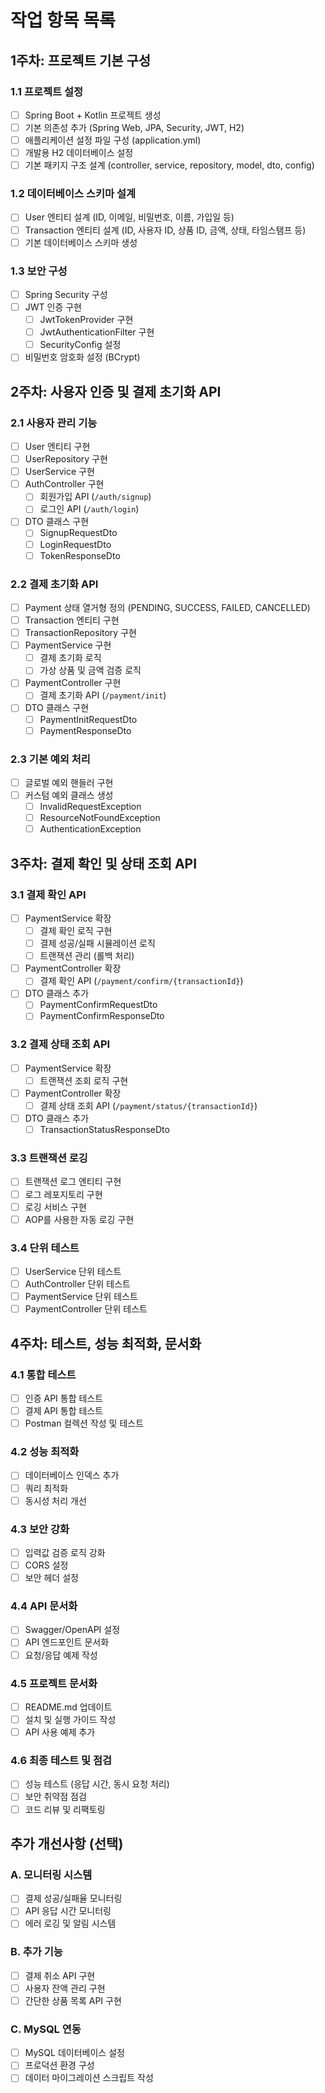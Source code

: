 # 작업 항목 목록

## 1주차: 프로젝트 기본 구성
### 1.1 프로젝트 설정
- [ ] Spring Boot + Kotlin 프로젝트 생성
- [ ] 기본 의존성 추가 (Spring Web, JPA, Security, JWT, H2)
- [ ] 애플리케이션 설정 파일 구성 (application.yml)
- [ ] 개발용 H2 데이터베이스 설정
- [ ] 기본 패키지 구조 설계 (controller, service, repository, model, dto, config)

### 1.2 데이터베이스 스키마 설계
- [ ] User 엔티티 설계 (ID, 이메일, 비밀번호, 이름, 가입일 등)
- [ ] Transaction 엔티티 설계 (ID, 사용자 ID, 상품 ID, 금액, 상태, 타임스탬프 등)
- [ ] 기본 데이터베이스 스키마 생성

### 1.3 보안 구성
- [ ] Spring Security 구성
- [ ] JWT 인증 구현
  - [ ] JwtTokenProvider 구현
  - [ ] JwtAuthenticationFilter 구현
  - [ ] SecurityConfig 설정
- [ ] 비밀번호 암호화 설정 (BCrypt)

## 2주차: 사용자 인증 및 결제 초기화 API
### 2.1 사용자 관리 기능
- [ ] User 엔티티 구현
- [ ] UserRepository 구현
- [ ] UserService 구현
- [ ] AuthController 구현
  - [ ] 회원가입 API (`/auth/signup`)
  - [ ] 로그인 API (`/auth/login`)
- [ ] DTO 클래스 구현
  - [ ] SignupRequestDto
  - [ ] LoginRequestDto
  - [ ] TokenResponseDto

### 2.2 결제 초기화 API
- [ ] Payment 상태 열거형 정의 (PENDING, SUCCESS, FAILED, CANCELLED)
- [ ] Transaction 엔티티 구현
- [ ] TransactionRepository 구현
- [ ] PaymentService 구현
  - [ ] 결제 초기화 로직
  - [ ] 가상 상품 및 금액 검증 로직
- [ ] PaymentController 구현
  - [ ] 결제 초기화 API (`/payment/init`)
- [ ] DTO 클래스 구현
  - [ ] PaymentInitRequestDto
  - [ ] PaymentResponseDto

### 2.3 기본 예외 처리
- [ ] 글로벌 예외 핸들러 구현
- [ ] 커스텀 예외 클래스 생성
  - [ ] InvalidRequestException
  - [ ] ResourceNotFoundException
  - [ ] AuthenticationException

## 3주차: 결제 확인 및 상태 조회 API
### 3.1 결제 확인 API
- [ ] PaymentService 확장
  - [ ] 결제 확인 로직 구현
  - [ ] 결제 성공/실패 시뮬레이션 로직
  - [ ] 트랜잭션 관리 (롤백 처리)
- [ ] PaymentController 확장
  - [ ] 결제 확인 API (`/payment/confirm/{transactionId}`)
- [ ] DTO 클래스 추가
  - [ ] PaymentConfirmRequestDto
  - [ ] PaymentConfirmResponseDto

### 3.2 결제 상태 조회 API
- [ ] PaymentService 확장
  - [ ] 트랜잭션 조회 로직 구현
- [ ] PaymentController 확장
  - [ ] 결제 상태 조회 API (`/payment/status/{transactionId}`)
- [ ] DTO 클래스 추가
  - [ ] TransactionStatusResponseDto

### 3.3 트랜잭션 로깅
- [ ] 트랜잭션 로그 엔티티 구현
- [ ] 로그 레포지토리 구현
- [ ] 로깅 서비스 구현
- [ ] AOP를 사용한 자동 로깅 구현

### 3.4 단위 테스트
- [ ] UserService 단위 테스트
- [ ] AuthController 단위 테스트
- [ ] PaymentService 단위 테스트
- [ ] PaymentController 단위 테스트

## 4주차: 테스트, 성능 최적화, 문서화
### 4.1 통합 테스트
- [ ] 인증 API 통합 테스트
- [ ] 결제 API 통합 테스트
- [ ] Postman 컬렉션 작성 및 테스트

### 4.2 성능 최적화
- [ ] 데이터베이스 인덱스 추가
- [ ] 쿼리 최적화
- [ ] 동시성 처리 개선

### 4.3 보안 강화
- [ ] 입력값 검증 로직 강화
- [ ] CORS 설정
- [ ] 보안 헤더 설정

### 4.4 API 문서화
- [ ] Swagger/OpenAPI 설정
- [ ] API 엔드포인트 문서화
- [ ] 요청/응답 예제 작성

### 4.5 프로젝트 문서화
- [ ] README.md 업데이트
- [ ] 설치 및 실행 가이드 작성
- [ ] API 사용 예제 추가

### 4.6 최종 테스트 및 점검
- [ ] 성능 테스트 (응답 시간, 동시 요청 처리)
- [ ] 보안 취약점 점검
- [ ] 코드 리뷰 및 리팩토링

## 추가 개선사항 (선택)
### A. 모니터링 시스템
- [ ] 결제 성공/실패율 모니터링
- [ ] API 응답 시간 모니터링
- [ ] 에러 로깅 및 알림 시스템

### B. 추가 기능
- [ ] 결제 취소 API 구현
- [ ] 사용자 잔액 관리 구현
- [ ] 간단한 상품 목록 API 구현

### C. MySQL 연동
- [ ] MySQL 데이터베이스 설정
- [ ] 프로덕션 환경 구성
- [ ] 데이터 마이그레이션 스크립트 작성 